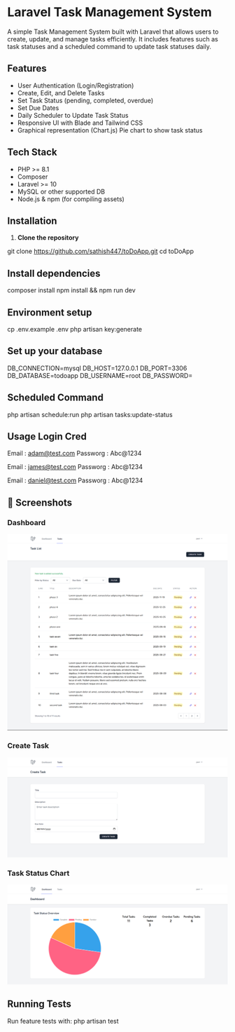 # Laravel Task Management System

A simple Task Management System built with Laravel that allows users to create, update, and manage tasks efficiently. It includes features such as task statuses and a scheduled command to update task statuses daily.


## Features

- User Authentication (Login/Registration)
- Create, Edit, and Delete Tasks
- Set Task Status (pending, completed, overdue)
- Set Due Dates
- Daily Scheduler to Update Task Status
- Responsive UI with Blade and Tailwind CSS
- Graphical representation (Chart.js) Pie chart to show task status

## Tech Stack

- PHP >= 8.1
- Composer
- Laravel >= 10
- MySQL or other supported DB
- Node.js & npm (for compiling assets)

## Installation

1. **Clone the repository**

git clone https://github.com/sathish447/toDoApp.git
cd toDoApp

## Install dependencies
composer install
npm install && npm run dev

##  Environment setup
cp .env.example .env
php artisan key:generate

##  Set up your database
DB_CONNECTION=mysql
DB_HOST=127.0.0.1
DB_PORT=3306
DB_DATABASE=todoapp
DB_USERNAME=root
DB_PASSWORD=

## Scheduled Command
php artisan schedule:run
php artisan tasks:update-status


##  Usage Login Cred
Email : adam@test.com
Passworg : Abc@1234

Email : james@test.com
Passworg : Abc@1234

Email : daniel@test.com
Passworg : Abc@1234

## 📸 Screenshots

### Dashboard
![Dashboard](screenshots/dashboard.png)

### Create Task
![Create Task](screenshots/task-form.png)

### Task Status Chart
![Task Status Chart](screenshots/pie-chart.png)


## Running Tests

Run feature tests with:
php artisan test
